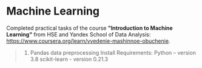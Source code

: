 # Machine Learning

Completed practical tasks of the course **"Introduction to Machine Learning"** from HSE and Yandex School of Data Analysis: https://www.coursera.org/learn/vvedenie-mashinnoe-obuchenie.

> 1. Pandas data preprocessing
Install Requirements:
Python – version 3.8
scikit-learn - version 0.21.3
